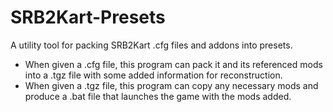 # SRB2Kart-Presets
A utility tool for packing SRB2Kart .cfg files and addons into presets.

- When given a .cfg file, this program can pack it and its referenced mods into a .tgz file with some added information for reconstruction.
- When given a .tgz file, this program can copy any necessary mods and produce a .bat file that launches the game with the mods added.
